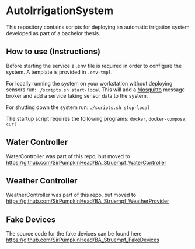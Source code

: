 # AutoIrrigationSystem

This repository contains scripts for deploying an automatic irrigation system developed as part of a bachelor thesis.

## How to use (Instructions)

Before starting the service a .env file is required in order to configure the system.
A template is provided in `.env-tmpl`.

For locally running the system on your workstation without deploying sensors run: 
`./scripts.sh start-local`
This will add a [Mosquitto](https://mosquitto.org) message broker and add a service faking sensor data to the system.

For shutting down the system run:
`./scripts.sh stop-local`

The startup script requires the following programs: `docker`, `docker-compose`, `curl`

## Water Controller
WaterController was part of this repo, but moved to https://github.com/SirPumpkinHead/BA_Struempf_WaterController

## Weather Controller
WeatherController was part of this repo, but moved to https://github.com/SirPumpkinHead/BA_Struempf_WeatherProvider

## Fake Devices
The source code for the fake devices can be found here https://github.com/SirPumpkinHead/BA_Struempf_FakeDevices
